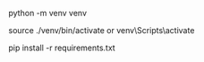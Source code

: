 python -m venv venv

source ./venv/bin/activate or venv\Scripts\activate

pip install -r requirements.txt
